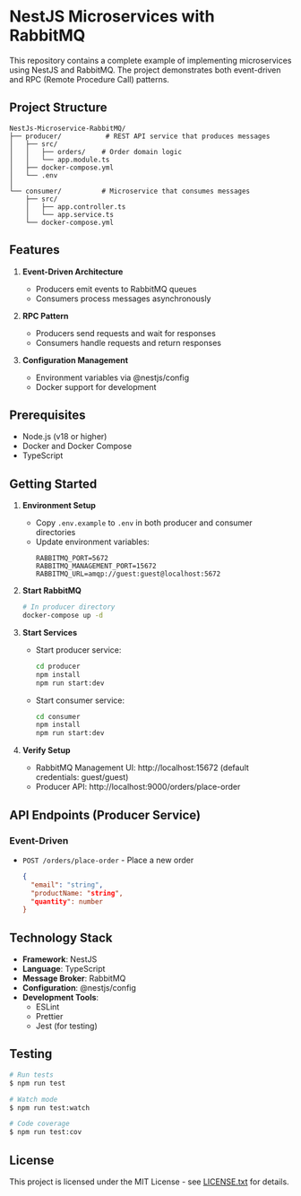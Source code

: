 # NestJS Microservices with RabbitMQ

This repository contains a complete example of implementing microservices using NestJS and RabbitMQ. The project demonstrates both event-driven and RPC (Remote Procedure Call) patterns.

## Project Structure

```
NestJs-Microservice-RabbitMQ/
├── producer/           # REST API service that produces messages
│   ├── src/
│   │   ├── orders/    # Order domain logic
│   │   └── app.module.ts
│   ├── docker-compose.yml
│   └── .env
│
└── consumer/          # Microservice that consumes messages
    ├── src/
    │   ├── app.controller.ts
    │   └── app.service.ts
    └── docker-compose.yml
```

## Features

1. **Event-Driven Architecture**
   - Producers emit events to RabbitMQ queues
   - Consumers process messages asynchronously

2. **RPC Pattern**
   - Producers send requests and wait for responses
   - Consumers handle requests and return responses

3. **Configuration Management**
   - Environment variables via @nestjs/config
   - Docker support for development

## Prerequisites

- Node.js (v18 or higher)
- Docker and Docker Compose
- TypeScript

## Getting Started

1. **Environment Setup**
   - Copy `.env.example` to `.env` in both producer and consumer directories
   - Update environment variables:
     ```
     RABBITMQ_PORT=5672
     RABBITMQ_MANAGEMENT_PORT=15672
     RABBITMQ_URL=amqp://guest:guest@localhost:5672
     ```

2. **Start RabbitMQ**
   ```bash
   # In producer directory
   docker-compose up -d
   ```

3. **Start Services**
   - Start producer service:
     ```bash
     cd producer
     npm install
     npm run start:dev
     ```
   - Start consumer service:
     ```bash
     cd consumer
     npm install
     npm run start:dev
     ```

4. **Verify Setup**
   - RabbitMQ Management UI: http://localhost:15672 (default credentials: guest/guest)
   - Producer API: http://localhost:9000/orders/place-order

## API Endpoints (Producer Service)

### Event-Driven

- `POST /orders/place-order` - Place a new order
  ```json
  {
    "email": "string",
    "productName: "string",
    "quantity": number
  }
  ```

## Technology Stack

- **Framework**: NestJS
- **Language**: TypeScript
- **Message Broker**: RabbitMQ
- **Configuration**: @nestjs/config
- **Development Tools**: 
  - ESLint
  - Prettier
  - Jest (for testing)

## Testing

```bash
# Run tests
$ npm run test

# Watch mode
$ npm run test:watch

# Code coverage
$ npm run test:cov
```

## License

This project is licensed under the MIT License - see [LICENSE.txt](./LICENSE.txt) for details.
